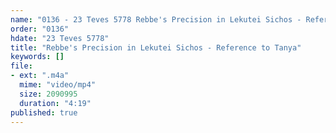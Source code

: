 ```yaml
---
name: "0136 - 23 Teves 5778 Rebbe's Precision in Lekutei Sichos - Reference to Tanya"
order: "0136"
hdate: "23 Teves 5778"
title: "Rebbe's Precision in Lekutei Sichos - Reference to Tanya"
keywords: []
file:
- ext: ".m4a"
  mime: "video/mp4"
  size: 2090995
  duration: "4:19"
published: true
---
```


